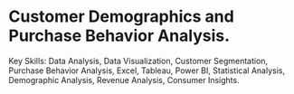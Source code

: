 # Customer Demographics and Purchase Behavior Analysis.
Key Skills: Data Analysis, Data Visualization, Customer Segmentation, Purchase Behavior Analysis, Excel, Tableau, Power BI, Statistical Analysis, Demographic Analysis, Revenue Analysis, Consumer Insights.
